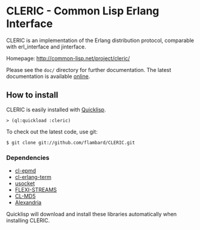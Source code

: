 CLERIC - Common Lisp Erlang Interface
=====================================

CLERIC is an implementation of the Erlang distribution protocol, comparable with
erl_interface and jinterface.

Homepage: <http://common-lisp.net/project/cleric/>

Please see the `doc/` directory for further documentation. The latest documentation is available [online](http://common-lisp.net/project/cleric/doc/).


How to install
--------------

CLERIC is easily installed with [Quicklisp](http://www.quicklisp.org/).

    > (ql:quickload :cleric)

To check out the latest code, use git:

    $ git clone git://github.com/flambard/CLERIC.git


### Dependencies

- [cl-epmd](https://github.com/flambard/cl-epmd)
- [cl-erlang-term](https://github.com/flambard/cl-erlang-term)
- [usocket](http://common-lisp.net/project/usocket/)
- [FLEXI-STREAMS](http://weitz.de/flexi-streams/)
- [CL-MD5](http://www.cliki.net/CL-MD5)
- [Alexandria](http://common-lisp.net/project/alexandria/)

Quicklisp will download and install these libraries automatically when installing CLERIC.
